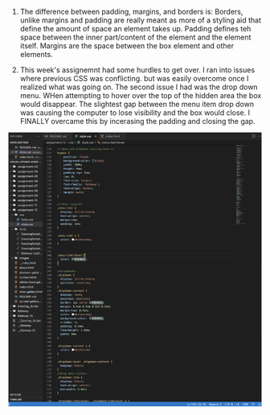 1. The difference between padding, margins, and borders is:
 Borders, unlike margins and padding are really meant as more of a styling aid that define the amount of space an element takes up. Padding defines teh space between the inner part/content of the element and the element itself. Margins are the space between the box element and other elements.

 2. This week's assignemnt had some hurdles to get over. I ran into issues where previous CSS was conflicting. but was easily overcome once I realized what was going on. The second issue I had was the drop down menu. WHen attempting to hover over the top of the hidden area the box would disappear. The slightest gap between the menu item drop down was causing the computer to lose visibility and the box would close. I FINALLY overcame this by incerasing the padding and closing the gap. 

 ![screenshot](./images/Screenshot%202023-04-16%20at%209.28.09%20PM.png)